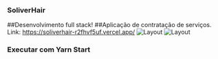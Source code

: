 ### SoliverHair

##Desenvolvimento full stack!
##Aplicação de contratação de serviços.
Link: https://soliverhair-r2fhvf5uf.vercel.app/
![Layout](https://github.com/jennysol/SoliverHair/blob/master/Captura%20de%20tela%20de%202020-09-13%2021-24-08.png)
![Layout](https://github.com/jennysol/SoliverHair/blob/master/Captura%20de%20tela%20de%202020-09-13%2021-24-43.png)


### Executar com Yarn Start
